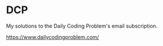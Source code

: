 # DCP

My solutions to the Daily Coding Problem's email subscription.

https://www.dailycodingproblem.com/
